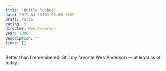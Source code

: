 ```yaml
---
title: 'Bottle Rocket'
date: 2019-04-30T05:50:06.700Z
draft: false
rating: 5
director: Wes Anderson
year: 1996
description: ""
links: []
---
```


Better than I remembered. Still my favorite Wes Anderson — at least as of
today.
